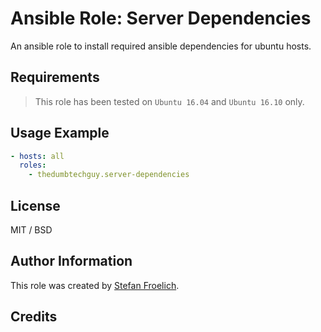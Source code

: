 # Ansible Role: Server Dependencies

An ansible role to install required ansible dependencies for ubuntu hosts.

## Requirements

> This role has been tested on `Ubuntu 16.04` and `Ubuntu 16.10` only.

## Usage Example

```yaml
- hosts: all
  roles:
    - thedumbtechguy.server-dependencies
```


## License

MIT / BSD

## Author Information

This role was created by [Stefan Froelich](https://thedumbtechguy.blogspot.com/).

## Credits